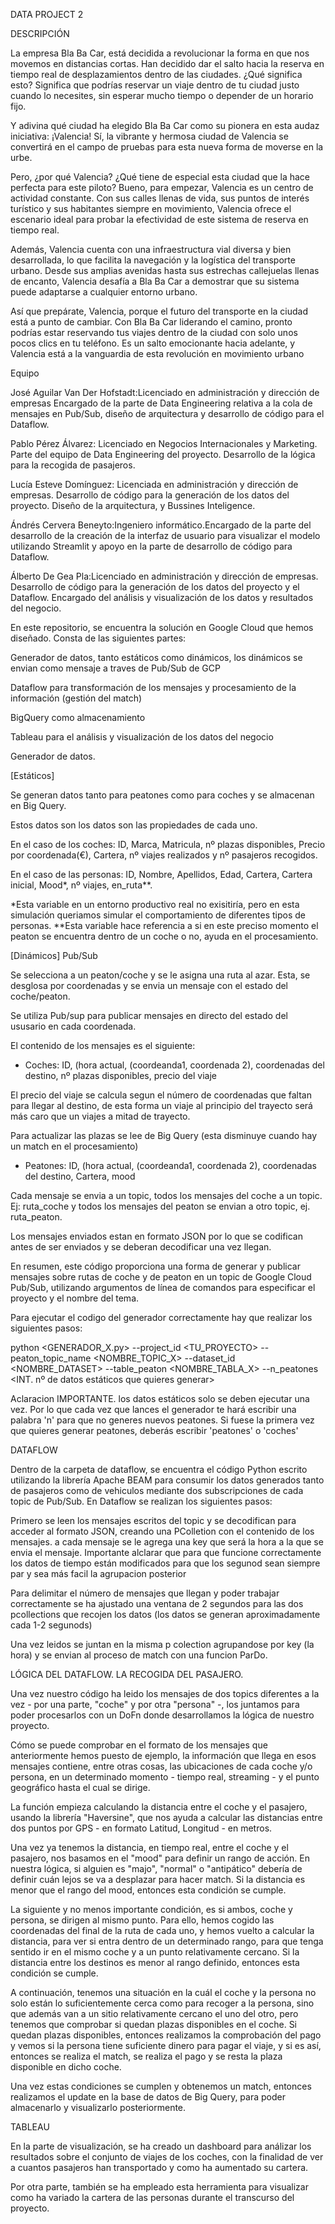 DATA PROJECT 2

DESCRIPCIÓN

La empresa Bla Ba Car, está decidida a revolucionar la forma en que nos movemos en distancias cortas. Han decidido dar el salto hacia la reserva en tiempo real de desplazamientos dentro de las ciudades. ¿Qué significa esto? Significa que podrías reservar un viaje dentro de tu ciudad justo cuando lo necesites, sin esperar mucho tiempo o depender de un horario fijo.

Y adivina qué ciudad ha elegido Bla Ba Car como su pionera en esta audaz iniciativa: ¡Valencia! Sí, la vibrante y hermosa ciudad de Valencia se convertirá en el campo de pruebas para esta nueva forma de moverse en la urbe.

Pero, ¿por qué Valencia? ¿Qué tiene de especial esta ciudad que la hace perfecta para este piloto? Bueno, para empezar, Valencia es un centro de actividad constante. Con sus calles llenas de vida, sus puntos de interés turístico y sus habitantes siempre en movimiento, Valencia ofrece el escenario ideal para probar la efectividad de este sistema de reserva en tiempo real.

Además, Valencia cuenta con una infraestructura vial diversa y bien desarrollada, lo que facilita la navegación y la logística del transporte urbano. Desde sus amplias avenidas hasta sus estrechas callejuelas llenas de encanto, Valencia desafía a Bla Ba Car a demostrar que su sistema puede adaptarse a cualquier entorno urbano.

Así que prepárate, Valencia, porque el futuro del transporte en la ciudad está a punto de cambiar. Con Bla Ba Car liderando el camino, pronto podrías estar reservando tus viajes dentro de la ciudad con solo unos pocos clics en tu teléfono. Es un salto emocionante hacia adelante, y Valencia está a la vanguardia de esta revolución en movimiento urbano


Equipo

José Aguilar Van Der Hofstadt:Licenciado en administración y dirección de empresas Encargado de la parte de Data Engineering relativa a la cola de mensajes en Pub/Sub, diseño de arquitectura y desarrollo de código para el Dataflow.

Pablo Pérez Álvarez: Licenciado en Negocios Internacionales y Marketing. Parte del equipo de Data Engineering del proyecto. Desarrollo de la lógica para la recogida de pasajeros. 

Lucía Esteve Domínguez: Licenciada en administración y dirección de empresas. Desarrollo de código para la generación de los datos del proyecto. Diseño de la arquitectura, y Bussines Inteligence.

Ándrés Cervera Beneyto:Ingeniero informático.Encargado de la parte del desarrollo de la creación de la interfaz de usuario para visualizar el  modelo utilizando Streamlit y apoyo en la parte de desarrollo de código para Dataflow.

Álberto De Gea Pla:Licenciado en administración y dirección de empresas. Desarrollo de código para la generación de los datos del proyecto y el Dataflow. Encargado del análisis y visualización de los datos y resultados del negocio. 


En este repositorio, se encuentra la solución en Google Cloud que hemos diseñado. Consta de las siguientes partes:

Generador de datos, tanto estáticos como dinámicos, los dinámicos se envian como mensaje a traves de Pub/Sub de GCP

Dataflow para transformación de los mensajes y procesamiento de la información (gestión del match)

BigQuery como almacenamiento

Tableau para el análisis y visualización de los datos del negocio


Generador de datos.

[Estáticos]

Se generan datos tanto para peatones como para coches y se almacenan en Big Query.

Estos datos son los datos son las propiedades de cada uno.

En el caso de los coches: ID, Marca, Matricula, nº plazas disponibles, Precio por coordenada(€), Cartera, nº viajes realizados y nº pasajeros recogidos.

En el caso de las personas: ID, Nombre, Apellidos, Edad, Cartera, Cartera inicial, Mood*, nº viajes, en_ruta**.

*Esta variable en un entorno productivo real no exisitiría, pero en esta simulación queriamos simular el comportamiento de diferentes tipos de personas.
**Esta variable hace referencia a si en este preciso momento el peaton se encuentra dentro de un coche o no, ayuda en el procesamiento.

[Dinámicos] Pub/Sub

Se selecciona a un peaton/coche y se le asigna una ruta al azar. Esta, se desglosa por coordenadas y se envia un mensaje con el estado del coche/peaton.

Se utiliza Pub/sup para publicar mensajes en directo del estado del ususario en cada coordenada. 

El contenido de los mensajes es el siguiente:

- Coches: ID, (hora actual, (coordeanda1, coordenada 2), coordenadas del destino, nº plazas disponibles, precio del viaje

El precio del viaje se calcula segun el número de coordenadas que faltan para llegar al destino, de esta forma un viaje al principio del trayecto será más caro que un viajes a mitad de trayecto.

Para actualizar las plazas se lee de Big Query (esta disminuye cuando hay un match en el procesamiento)

- Peatones: ID, (hora actual, (coordeanda1, coordenada 2), coordenadas del destino, Cartera, mood

Cada mensaje se envia a un topic, todos los mensajes del coche a un topic. Ej: ruta_coche y todos los mensajes del peaton se envian a otro topic, ej. ruta_peaton.

Los mensajes enviados estan en formato JSON por lo que se codifican antes de ser enviados y se deberan decodificar una vez llegan.
 
En resumen, este código proporciona una forma de generar y publicar mensajes sobre rutas de coche y de peaton en un topic de Google Cloud Pub/Sub, utilizando argumentos de línea de comandos para especificar el proyecto y el nombre del tema.

Para ejecutar el codigo del generador correctamente hay que realizar los siguientes pasos:

python <GENERADOR_X.py> --project_id <TU_PROYECTO> --peaton_topic_name <NOMBRE_TOPIC_X> --dataset_id <NOMBRE_DATASET> --table_peaton <NOMBRE_TABLA_X> --n_peatones <INT. nº de datos estáticos que quieres generar>   

Aclaracion IMPORTANTE. los datos estáticos solo se deben ejecutar una vez. Por lo que cada vez que lances el generador te hará escribir una palabra 'n' para que no generes nuevos peatones. Si fuese la primera vez que quieres generar peatones, deberás escribir 'peatones' o 'coches'

DATAFLOW

Dentro de la carpeta de dataflow, se encuentra el código Python escrito utilizando la librería Apache BEAM para consumir los datos generados tanto de pasajeros como de vehiculos mediante dos subscripciones de cada topic de Pub/Sub. En Dataflow se realizan los siguientes pasos:

Primero se leen los mensajes escritos del topic y se decodifican para acceder al formato JSON, creando una PColletion con el contenido de los mensajes. a cada mensaje se le agrega una key que será la hora a la que se envia el mensaje. Importante alclarar que para que funcione correctamente los datos de tiempo están modificados para que los segunod sean siempre par y sea más facil la agrupacion posterior

Para delimitar el número de mensajes que llegan y poder trabajar correctamente se ha ajustado una ventana de 2 segundos para las dos pcollections que recojen los datos (los datos se generan aproximadamente cada 1-2 segunods)

Una vez leidos se juntan en la misma p colection agrupandose por key (la hora) y se envian al proceso de match con una funcion ParDo.

LÓGICA DEL DATAFLOW. LA RECOGIDA DEL PASAJERO.

Una vez nuestro código ha leido los mensajes de dos topics diferentes a la vez - por una parte, "coche" y por otra "persona" -, los juntamos para poder procesarlos con un DoFn donde desarrollamos la lógica de nuestro proyecto.

Cómo se puede comprobar en el formato de los mensajes que anteriormente hemos puesto de ejemplo, la información que llega en esos mensajes contiene, entre otras cosas, las ubicaciones de cada coche y/o persona, en un determinado momento - tiempo real, streaming - y el punto geográfico hasta el cual se dirige.

La función empieza calculando la distancia entre el coche y el pasajero, usando la librería "Haversine", que nos ayuda a calcular las distancias entre dos puntos por GPS - en formato Latitud, Longitud - en metros. 

Una vez ya tenemos la distancia, en tiempo real, entre el coche y el pasajero, nos basamos en el "mood" para definir un rango de acción. En nuestra lógica, si alguien es "majo", "normal" o "antipático" debería de definir cuán lejos se va a desplazar para hacer match. Si la distancia es menor que el rango del mood, entonces esta condición se cumple.

La siguiente y no menos importante condición, es si ambos, coche y persona, se dirigen al mismo punto. Para ello, hemos cogido las coordenadas del final de la ruta de cada uno, y hemos vuelto a calcular la distancia, para ver si entra dentro de un determinado rango, para que tenga sentido ir en el mismo coche y a un punto relativamente cercano. Si la distancia entre los destinos es menor al rango definido, entonces esta condición se cumple.

A continuación, tenemos una situación en la cuál el coche y la persona no solo están lo suficientemente cerca como para recoger a la persona, sino que además van a un sitio relativamente cercano el uno del otro, pero tenemos que comprobar si quedan plazas disponibles en el coche. Si quedan plazas disponibles, entonces realizamos la comprobación del pago y vemos si la persona tiene suficiente dinero para pagar el viaje, y si es así, entonces se realiza el match, se realiza el pago y se resta la plaza disponible en dicho coche.

Una vez estas condiciones se cumplen y obtenemos un match, entonces realizamos el update en la base de datos de Big Query, para poder almacenarlo y visualizarlo posteriormente.

TABLEAU

En la parte de visualización, se ha creado un dashboard para análizar los resultados sobre el conjunto de viajes de los coches, con la finalidad de ver a cuantos pasajeros han transportado y como ha aumentado su cartera.

Por otra parte, también se ha empleado esta herramienta para visualizar como ha variado la cartera de las personas durante el transcurso del proyecto.